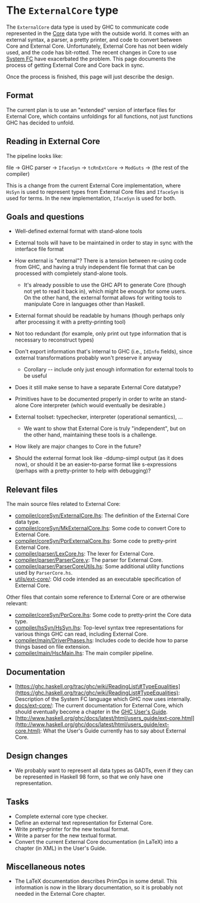 # The `ExternalCore` type


The `ExternalCore` data type is used by GHC to communicate code represented in the [Core](commentary/compiler/core-syn-type) data type with the outside world. It comes with an external syntax, a parser, a pretty printer, and code to convert between Core and External Core. Unfortunately, External Core has not been widely used, and the code has bit-rotted. The recent changes in Core to use [System FC](commentary/compiler/fc) have exacerbated the problem. This page documents the process of getting External Core and Core back in sync.


Once the process is finished, this page will just describe the design.

## Format


The current plan is to use an "extended" version of interface files for External Core, which contains unfoldings for all functions, not just functions GHC has decided to unfold. 

## Reading in External Core


The pipeline looks like:


file -\> GHC parser -\> `IfaceSyn` -\> `tcRnExtCore` -\> `ModGuts` -\> (the rest of the compiler)


This is a change from the current External Core implementation, where `HsSyn` is used to represent types from External Core files and `IfaceSyn` is used for terms. In the new implementation, `IfaceSyn` is used for both.

## Goals and questions

- Well-defined external format with stand-alone tools
- External tools will have to be maintained in order to stay in sync with the interface file format
- How external is "external"? There is a tension between re-using code from GHC, and having a truly independent file format that can be processed with completely stand-alone tools.

  - It's already possible to use the GHC API to generate Core (though not yet to read it back in), which might be enough for some users. On the other hand, the external format allows for writing tools to manipulate Core in languages other than Haskell.
- External format should be readable by humans (though perhaps only after processing it with a pretty-printing tool)
- Not too redundant (for example, only print out type information that is necessary to reconstruct types)
- Don't export information that's internal to GHC (i.e., `IdInfo` fields), since external transformations probably won't preserve it anyway

  - Corollary -- include only just enough information for external tools to be useful
- Does it still make sense to have a separate External Core datatype?
- Primitives have to be documented properly in order to write an stand-alone Core interpreter (which would eventually be desirable.)
- External toolset: typechecker, interpreter (operational semantics), ... 

  - We want to show that External Core is truly "independent", but on the other hand, maintaining these tools is a challenge.
- How likely are major changes to Core in the future?
- Should the external format look like -ddump-simpl output (as it does now), or should it be an easier-to-parse format like s-expressions (perhaps with a pretty-printer to help with debugging)?

## Relevant files


The main source files related to External Core:

- [compiler/coreSyn/ExternalCore.lhs](/trac/ghc/browser/ghc/compiler/coreSyn/ExternalCore.lhs): The definition of the External Core data type.
- [compiler/coreSyn/MkExternalCore.lhs](/trac/ghc/browser/ghc/compiler/coreSyn/MkExternalCore.lhs): Some code to convert Core to External Core.
- [compiler/coreSyn/PprExternalCore.lhs](/trac/ghc/browser/ghc/compiler/coreSyn/PprExternalCore.lhs): Some code to pretty-print External Core.
- [compiler/parser/LexCore.hs](/trac/ghc/browser/ghc/compiler/parser/LexCore.hs): The lexer for External Core.
- [compiler/parser/ParserCore.y](/trac/ghc/browser/ghc/compiler/parser/ParserCore.y): The parser for External Core.
- [compiler/parser/ParserCoreUtils.hs](/trac/ghc/browser/ghc/compiler/parser/ParserCoreUtils.hs): Some additional utility functions used by `ParserCore.hs`.
- [utils/ext-core/](/trac/ghc/browser/ghc/utils/ext-core/): Old code intended as an executable specification of External Core.


Other files that contain some reference to External Core or are otherwise relevant:

- [compiler/coreSyn/PprCore.lhs](/trac/ghc/browser/ghc/compiler/coreSyn/PprCore.lhs): Some code to pretty-print the Core data type.
- [compiler/hsSyn/HsSyn.lhs](/trac/ghc/browser/ghc/compiler/hsSyn/HsSyn.lhs): Top-level syntax tree representations for various things GHC can read, including External Core.
- [compiler/main/DriverPhases.hs](/trac/ghc/browser/ghc/compiler/main/DriverPhases.hs): Includes code to decide how to parse things based on file extension.
- [compiler/main/HscMain.lhs](/trac/ghc/browser/ghc/compiler/main/HscMain.lhs): The main compiler pipeline.

## Documentation

- [https://ghc.haskell.org/trac/ghc/wiki/ReadingList\#TypeEqualities](https://ghc.haskell.org/trac/ghc/wiki/ReadingList#TypeEqualities): Description of the System FC language which GHC now uses internally.
- [docs/ext-core/](/trac/ghc/browser/ghc/docs/ext-core/): The current documentation for External Core, which should eventually become a chapter in the [GHC User's Guide](http://www.haskell.org/ghc/docs/latest/html/users_guide/index.html).
- [http://www.haskell.org/ghc/docs/latest/html/users_guide/ext-core.html](http://www.haskell.org/ghc/docs/latest/html/users_guide/ext-core.html): What the User's Guide currently has to say about External Core.

## Design changes

- We probably want to represent all data types as GADTs, even if they can be represented in Haskell 98 form, so that we only have one representation.

## Tasks

- Complete external core type checker.
- Define an external text representation for External Core.
- Write pretty-printer for the new textual format.
- Write a parser for the new textual format.
- Convert the current External Core documentation (in LaTeX) into a chapter (in XML) in the User's Guide.

## Miscellaneous notes

- The LaTeX documentation describes PrimOps in some detail. This information is now in the library documentation, so it is probably not needed in the External Core chapter.
